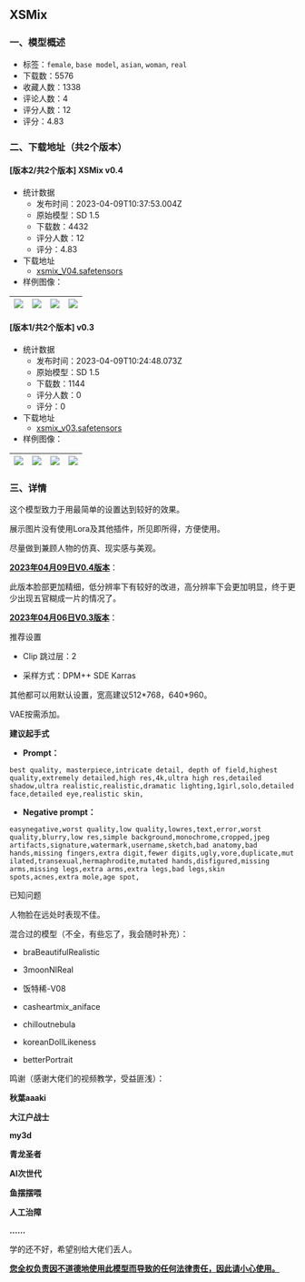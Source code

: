 ## XSMix
### 一、模型概述

- 标签：`female`, `base model`, `asian`, `woman`, `real`
- 下载数：5576
- 收藏人数：1338
- 评论人数：4
- 评分人数：12
- 评分：4.83

### 二、下载地址（共2个版本）

#### [版本2/共2个版本] XSMix v0.4

- 统计数据
  - 发布时间：2023-04-09T10:37:53.004Z
  - 原始模型：SD 1.5
  - 下载数：4432
  - 评分人数：12
  - 评分：4.83
- 下载地址
  - [xsmix_V04.safetensors](https://civitai.com/api/download/models/40760)
- 样例图像：

| <img src="https://image.civitai.com/xG1nkqKTMzGDvpLrqFT7WA/de51b3e4-c154-4bb7-06d6-cb2b6371cf00/width=450/450383.jpeg" /> | <img src="https://image.civitai.com/xG1nkqKTMzGDvpLrqFT7WA/313fab64-2ff4-486d-af17-130a1f8fc400/width=450/450386.jpeg" /> | <img src="https://image.civitai.com/xG1nkqKTMzGDvpLrqFT7WA/ef82a0b0-0339-4134-13c0-0421c099ab00/width=450/450389.jpeg" /> | <img src="https://image.civitai.com/xG1nkqKTMzGDvpLrqFT7WA/dfcb48e0-ecb8-4d4c-4f37-4346341d3700/width=450/450393.jpeg" /> |
| ---- | ---- | ---- | ---- |

#### [版本1/共2个版本] v0.3

- 统计数据
  - 发布时间：2023-04-09T10:24:48.073Z
  - 原始模型：SD 1.5
  - 下载数：1144
  - 评分人数：0
  - 评分：0
- 下载地址
  - [xsmix_v03.safetensors](https://civitai.com/api/download/models/37918)
- 样例图像：

| <img src="https://image.civitai.com/xG1nkqKTMzGDvpLrqFT7WA/d461c59b-3e32-49ed-731f-18123b8fd000/width=450/419015.jpeg" /> | <img src="https://image.civitai.com/xG1nkqKTMzGDvpLrqFT7WA/6eb77f12-44f6-417f-1cbd-e1601c904800/width=450/419139.jpeg" /> | <img src="https://image.civitai.com/xG1nkqKTMzGDvpLrqFT7WA/3174e5b5-f779-4dc9-97af-2feb1143e000/width=450/420022.jpeg" /> | <img src="https://image.civitai.com/xG1nkqKTMzGDvpLrqFT7WA/8df91b6f-56ac-4ac0-9899-b3d024045600/width=450/419016.jpeg" /> |
| ---- | ---- | ---- | ---- |


### 三、详情
<p>这个模型致力于用最简单的设置达到较好的效果。</p><p>展示图片没有使用Lora及其他插件，所见即所得，方便使用。</p><p>尽量做到兼顾人物的仿真、现实感与美观。</p><p></p><p><strong><u>2023年04月09日V0.4版本</u></strong>：</p><p>此版本脸部更加精细，低分辨率下有较好的改进，高分辨率下会更加明显，终于更少出现五官糊成一片的情况了。</p><p></p><p><strong><u>2023年04月06日V0.3版本</u></strong>：</p><p>推荐设置</p><ul><li><p>Clip 跳过层：2</p></li><li><p>采样方式：DPM++ SDE Karras</p></li></ul><p>其他都可以用默认设置，宽高建议512*768，640*960。</p><p>VAE按需添加。</p><p><strong>建议起手式</strong></p><ul><li><p><strong>Prompt：</strong></p></li></ul><pre><code>best quality, masterpiece,intricate detail, depth of field,highest quality,extremely detailed,high res,4k,ultra high res,detailed shadow,ultra realistic,realistic,dramatic lighting,1girl,solo,detailed face,detailed eye,realistic skin,</code></pre><ul><li><p><strong>Negative prompt：</strong></p></li></ul><pre><code>easynegative,worst quality,low quality,lowres,text,error,worst quality,blurry,low res,simple background,monochrome,cropped,jpeg artifacts,signature,watermark,username,sketch,bad anatomy,bad hands,missing fingers,extra digit,fewer digits,ugly,vore,duplicate,mut ilated,transexual,hermaphrodite,mutated hands,disfigured,missing arms,missing legs,extra arms,extra legs,bad legs,skin spots,acnes,extra mole,age spot,</code></pre><p>已知问题</p><p>人物脸在远处时表现不佳。</p><p>混合过的模型（不全，有些忘了，我会随时补充）：</p><ul><li><p>braBeautifulRealistic</p></li><li><p>3moonNIReal</p></li><li><p>饭特稀-V08</p></li><li><p>casheartmix_aniface</p></li><li><p>chilloutnebula</p></li><li><p>koreanDollLikeness</p></li><li><p>betterPortrait</p></li></ul><p>鸣谢（感谢大佬们的视频教学，受益匪浅）：</p><p><strong>秋葉aaaki</strong></p><p><strong>大江户战士</strong></p><p><strong>my3d</strong></p><p><strong>青龙圣者</strong></p><p><strong>AI次世代</strong></p><p><strong>鱼摆摆喂</strong></p><p><strong>人工治障</strong></p><p><strong>……</strong></p><p>学的还不好，希望别给大佬们丢人。</p><p><strong><u>您全权负责因不道德地使用此模型而导致的任何法律责任，因此请小心使用。</u></strong></p>